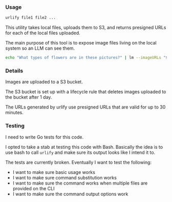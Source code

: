 ### Usage

```bash
urlify file1 file2 ...
```

This utility takes local files, uploads them to S3,
and returns presigned URLs for each of the local
files uploaded.

The main purpose of this tool is to expose image files
living on the local system so an LLM can see them.

```bash
echo "What types of flowers are in these pictures?" | lm --imageURLs "$(urlify --output csv flowers/*jpeg)"
```


### Details
Images are uploaded to a S3 bucket.

The S3 bucket is set up with a lifecycle rule that deletes images
uploaded to the bucket after 1 day.

The URLs generated by urlify use presigned URLs that are valid
for up to 30 minutes.


### Testing
I need to write Go tests for this code.

I opted to take a stab at testing this code with Bash.
Basically the idea is to use bash to call `urlify` and
make sure its output looks like I intend it to.

The tests are currently broken. Eventually I want
to test the following:

  - I want to make sure basic usage works
  - I want to make sure command substitution works
  - I want to make sure the command works when multiple files are provided on the CLI
  - I want to make sure the command output options work
